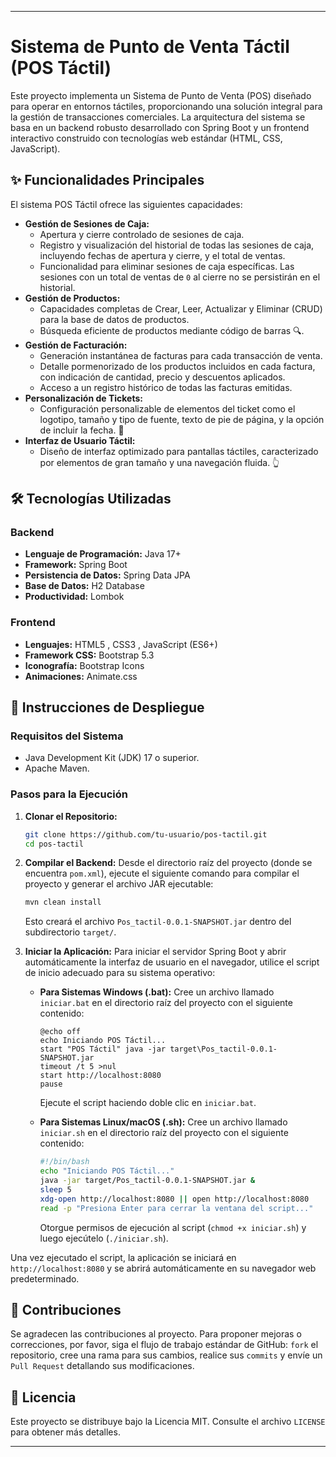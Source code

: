 -----

# Sistema de Punto de Venta Táctil (POS Táctil)

Este proyecto implementa un Sistema de Punto de Venta (POS) diseñado para operar en entornos táctiles, proporcionando una solución integral para la gestión de transacciones comerciales. La arquitectura del sistema se basa en un backend robusto desarrollado con Spring Boot y un frontend interactivo construido con tecnologías web estándar (HTML, CSS, JavaScript).

## ✨ Funcionalidades Principales

El sistema POS Táctil ofrece las siguientes capacidades:

  * **Gestión de Sesiones de Caja:**
      * Apertura y cierre controlado de sesiones de caja.
      * Registro y visualización del historial de todas las sesiones de caja, incluyendo fechas de apertura y cierre, y el total de ventas.
      * Funcionalidad para eliminar sesiones de caja específicas. Las sesiones con un total de ventas de `0` al cierre no se persistirán en el historial.
  * **Gestión de Productos:**
      * Capacidades completas de Crear, Leer, Actualizar y Eliminar (CRUD) para la base de datos de productos.
      * Búsqueda eficiente de productos mediante código de barras 🔍.
  * **Gestión de Facturación:**
      * Generación instantánea de facturas para cada transacción de venta.
      * Detalle pormenorizado de los productos incluidos en cada factura, con indicación de cantidad, precio y descuentos aplicados.
      * Acceso a un registro histórico de todas las facturas emitidas.
  * **Personalización de Tickets:**
      * Configuración personalizable de elementos del ticket como el logotipo, tamaño y tipo de fuente, texto de pie de página, y la opción de incluir la fecha. 📄
  * **Interfaz de Usuario Táctil:**
      * Diseño de interfaz optimizado para pantallas táctiles, caracterizado por elementos de gran tamaño y una navegación fluida. 👆

## 🛠️ Tecnologías Utilizadas

### Backend

  * **Lenguaje de Programación:** Java 17+
  * **Framework:** Spring Boot 
  * **Persistencia de Datos:** Spring Data JPA
  * **Base de Datos:** H2 Database 
  * **Productividad:** Lombok 

### Frontend

  * **Lenguajes:** HTML5 , CSS3 , JavaScript (ES6+) 
  * **Framework CSS:** Bootstrap 5.3 
  * **Iconografía:** Bootstrap Icons
  * **Animaciones:** Animate.css

## 🚀 Instrucciones de Despliegue

### Requisitos del Sistema

  * Java Development Kit (JDK) 17 o superior.
  * Apache Maven.

### Pasos para la Ejecución

1.  **Clonar el Repositorio:**

    ```bash
    git clone https://github.com/tu-usuario/pos-tactil.git
    cd pos-tactil
    ```

2.  **Compilar el Backend:**
    Desde el directorio raíz del proyecto (donde se encuentra `pom.xml`), ejecute el siguiente comando para compilar el proyecto y generar el archivo JAR ejecutable:

    ```bash
    mvn clean install
    ```

    Esto creará el archivo `Pos_tactil-0.0.1-SNAPSHOT.jar` dentro del subdirectorio `target/`.

3.  **Iniciar la Aplicación:**
    Para iniciar el servidor Spring Boot y abrir automáticamente la interfaz de usuario en el navegador, utilice el script de inicio adecuado para su sistema operativo:

      * **Para Sistemas Windows (.bat):**
        Cree un archivo llamado `iniciar.bat` en el directorio raíz del proyecto con el siguiente contenido:

        ```batch
        @echo off
        echo Iniciando POS Táctil...
        start "POS Táctil" java -jar target\Pos_tactil-0.0.1-SNAPSHOT.jar
        timeout /t 5 >nul
        start http://localhost:8080
        pause
        ```

        Ejecute el script haciendo doble clic en `iniciar.bat`.

      * **Para Sistemas Linux/macOS (.sh):**
        Cree un archivo llamado `iniciar.sh` en el directorio raíz del proyecto con el siguiente contenido:

        ```bash
        #!/bin/bash
        echo "Iniciando POS Táctil..."
        java -jar target/Pos_tactil-0.0.1-SNAPSHOT.jar &
        sleep 5
        xdg-open http://localhost:8080 || open http://localhost:8080
        read -p "Presiona Enter para cerrar la ventana del script..."
        ```

        Otorgue permisos de ejecución al script (`chmod +x iniciar.sh`) y luego ejecútelo (`./iniciar.sh`).

Una vez ejecutado el script, la aplicación se iniciará en `http://localhost:8080` y se abrirá automáticamente en su navegador web predeterminado.



## 🤝 Contribuciones

Se agradecen las contribuciones al proyecto. Para proponer mejoras o correcciones, por favor, siga el flujo de trabajo estándar de GitHub: `fork` el repositorio, cree una rama para sus cambios, realice sus `commits` y envíe un `Pull Request` detallando sus modificaciones.

## 📄 Licencia

Este proyecto se distribuye bajo la Licencia MIT. Consulte el archivo `LICENSE` para obtener más detalles.

-----
